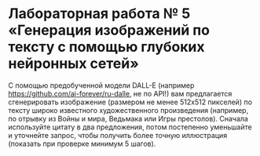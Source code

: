 # Лабораторная работа № 5 «Генерация изображений по тексту с помощью глубоких нейронных сетей»

С помощью предобученной модели DALL-E (например https://github.com/ai-forever/ru-dalle, не по API!) вам предлагается сгенерировать изображение (размером не менее 512х512 пикселей) по тексту широко известного художественного произведения (например, по отрывку из Войны и мира, Ведьмака или Игры престолов). Сначала используйте цитату в два предложения, потом постепенно уменьшайте и уточнейте запрос, чтобы получить более точную иллюстрация (показать при проверке минимум 5 шагов).
